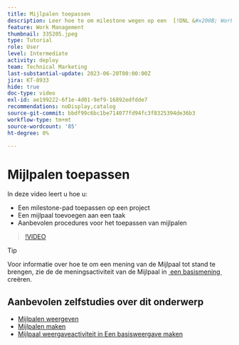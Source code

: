 ```yaml
---
title: Mijlpalen toepassen
description: Leer hoe te om milestone wegen op een  [!DNL &#x200B; Workfront]  project toe te passen en zeer belangrijke taken als milestone stappen binnen het project te associëren.
feature: Work Management
thumbnail: 335205.jpeg
type: Tutorial
role: User
level: Intermediate
activity: deploy
team: Technical Marketing
last-substantial-update: 2023-06-20T00:00:00Z
jira: KT-8933
hide: true
doc-type: video
exl-id: ae199222-6f1e-4d01-9ef9-16892edfdde7
recommendations: noDisplay,catalog
source-git-commit: bbdf99c6bc1be714077fd94fc3f8325394de36b3
workflow-type: tm+mt
source-wordcount: '85'
ht-degree: 0%

---
```


# Mijlpalen toepassen

In deze video leert u hoe u:

* Een milestone-pad toepassen op een project
* Een mijlpaal toevoegen aan een taak
* Aanbevolen procedures voor het toepassen van mijlpalen

>[!VIDEO](https://video.tv.adobe.com/v/3430288/?quality=12&learn=on&enablevpops=1&captions=dut)

>[!TIP]
>
>Voor informatie over hoe te om een mening van de Mijlpaal tot stand te brengen, zie de de meningsactiviteit van de Mijlpaal in [&#x200B; een basismening &#x200B;](/help/reporting/basic-reporting/create-a-basic-view.md) creëren.

## Aanbevolen zelfstudies over dit onderwerp

* [Mijlpalen weergeven](/help/manage-work/approval-processes-and-milestone-paths/view-milestones.md)
* [Mijlpalen maken](/help/administration-and-setup/approval-processes-and-milestone-paths/creating-milestones.md)
* [Mijlpaal weergaveactiviteit in Een basisweergave maken](/help/reporting/basic-reporting/create-a-basic-view.md)
